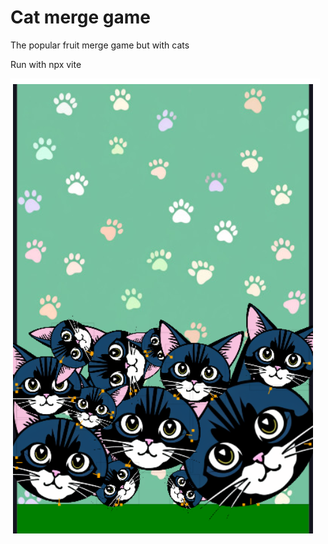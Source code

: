 # Cat merge game

The popular fruit merge game but with cats

Run with npx vite

![Screenshot](./images/screenshot.png)
